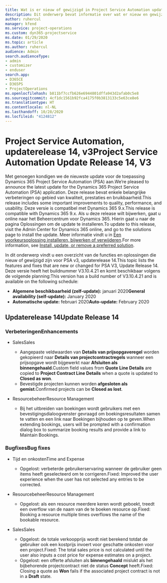 ```yaml
---
title: Wat is er nieuw of gewijzigd in Project Service Automation updaterelease 14, v3
description: Dit onderwerp bevat informatie over wat er nieuw en gewijzigd is in Project Service Automation updaterelease 14, v3.
author: ruhercul
manager: kfend
ms.service: project-operations
ms.custom: dyn365-projectservice
ms.date: 01/29/2020
ms.topic: article
ms.author: ruhercul
audience: Admin
search.audienceType:
- admin
- customizer
- enduser
search.app:
- D365CE
- D365PS
- ProjectOperations
ms.openlocfilehash: b811bf7ccfb626e6944801dffa943d2afab0c5e8
ms.sourcegitcommit: 4cf1dc1561b92fca4175f0b3813133c5e63ce8e6
ms.translationtype: HT
ms.contentlocale: nl-NL
ms.lasthandoff: 10/28/2020
ms.locfileid: "4124812"
---
```

# <a name="project-service-automation-update-release-14-v3"></a><span data-ttu-id="7b390-103">Project Service Automation, updaterelease 14, v3</span><span class="sxs-lookup"><span data-stu-id="7b390-103">Project Service Automation Update Release 14, V3</span></span>
<span data-ttu-id="7b390-104">Met genoegen kondigen we de nieuwste update voor de toepassing Dynamics 365 Project Service Automation (PSA) aan.</span><span class="sxs-lookup"><span data-stu-id="7b390-104">We’re pleased to announce the latest update for the Dynamics 365 Project Service Automation (PSA) application.</span></span> <span data-ttu-id="7b390-105">Deze release bevat enkele belangrijke verbeteringen op gebied van kwaliteit, prestaties en bruikbaarheid.</span><span class="sxs-lookup"><span data-stu-id="7b390-105">This release includes some important improvements to quality, performance, and usability.</span></span> <span data-ttu-id="7b390-106">Deze versie is compatibel met Dynamics 365 9.x.</span><span class="sxs-lookup"><span data-stu-id="7b390-106">This release is compatible with Dynamics 365 9.x.</span></span> <span data-ttu-id="7b390-107">Als u deze release wilt bijwerken, gaat u online naar het Beheercentrum voor Dynamics 365. Hierin gaat u naar de pagina Oplossingen om de update te installeren.</span><span class="sxs-lookup"><span data-stu-id="7b390-107">To update to this release, visit the Admin Center for Dynamics 365 online, and go to the solutions page to install the update.</span></span> <span data-ttu-id="7b390-108">Meer informatie vindt u in [Een voorkeursoplossing installeren, bijwerken of verwijderen](https://docs.microsoft.com/power-platform/admin/install-remove-preferred-solution).</span><span class="sxs-lookup"><span data-stu-id="7b390-108">For more information, see [Install, update, or remove a preferred solution](https://docs.microsoft.com/power-platform/admin/install-remove-preferred-solution).</span></span>

<span data-ttu-id="7b390-109">In dit onderwerp vindt u een overzicht van de functies en oplossingen die nieuw of gewijzigd zijn voor PSA v3, updaterelease 14.</span><span class="sxs-lookup"><span data-stu-id="7b390-109">This topic lists the features and fixes that are new or changed for PSA V3, Update Release 14.</span></span> <span data-ttu-id="7b390-110">Deze versie heeft het buildnummer V3.10.4.21 en komt beschikbaar volgens de volgende planning:</span><span class="sxs-lookup"><span data-stu-id="7b390-110">This version has a build number of V3.10.4.21 and is available on the following schedule:</span></span>

- <span data-ttu-id="7b390-111">**Algemene beschikbaarheid (zelf-update):** januari 2020</span><span class="sxs-lookup"><span data-stu-id="7b390-111">**General availability (self-update):** January 2020</span></span>
- <span data-ttu-id="7b390-112">**Automatische update:** februari 2020</span><span class="sxs-lookup"><span data-stu-id="7b390-112">**Auto-update:** February 2020</span></span>

## <a name="update-release-14"></a><span data-ttu-id="7b390-113">Updaterelease 14</span><span class="sxs-lookup"><span data-stu-id="7b390-113">Update Release 14</span></span>

### <a name="enhancements"></a><span data-ttu-id="7b390-114">Verbeteringen</span><span class="sxs-lookup"><span data-stu-id="7b390-114">Enhancements</span></span>

- <span data-ttu-id="7b390-115">Sales</span><span class="sxs-lookup"><span data-stu-id="7b390-115">Sales</span></span>

     - <span data-ttu-id="7b390-116">Aangepaste veldwaarden van **Details van prijsopgaveregel** worden gekopieerd naar **Details van projectcontractregels** wanneer een prijsopgave wordt bijgewerkt naar **Afsluiten als binnengehaald**.</span><span class="sxs-lookup"><span data-stu-id="7b390-116">Custom field values from **Quote Line Details** are copied to **Project Contract Line Details** when a quote is updated to **Closed as won**.</span></span>
     - <span data-ttu-id="7b390-117">Bevestigde projecten kunnen worden **afgesloten als gemist**.</span><span class="sxs-lookup"><span data-stu-id="7b390-117">Confirmed projects can be **Closed as lost**.</span></span>

- <span data-ttu-id="7b390-118">Resourcebeheer</span><span class="sxs-lookup"><span data-stu-id="7b390-118">Resource Management</span></span>

     - <span data-ttu-id="7b390-119">Bij het uitbreiden van boekingen wordt gebruikers met een bevestigingsdialoogvenster gevraagd om boekingsresultaten samen te vatten en een link naar Boekingen bijhouden op te geven.</span><span class="sxs-lookup"><span data-stu-id="7b390-119">When extending bookings, users will be prompted with a confirmation dialog box to summarize booking results and provide a link to Maintain Bookings.</span></span>


### <a name="bug-fixes"></a><span data-ttu-id="7b390-120">Bugfixes</span><span class="sxs-lookup"><span data-stu-id="7b390-120">Bug fixes</span></span>

- <span data-ttu-id="7b390-121">Tijd en onkosten</span><span class="sxs-lookup"><span data-stu-id="7b390-121">Time and Expense</span></span>

     - <span data-ttu-id="7b390-122">Opgelost: verbeterde gebruikerservaring wanneer de gebruiker geen items heeft geselecteerd om te corrigeren.</span><span class="sxs-lookup"><span data-stu-id="7b390-122">Fixed: Improved the user experience when the user has not selected any entries to be corrected.</span></span>

- <span data-ttu-id="7b390-123">Resourcebeheer</span><span class="sxs-lookup"><span data-stu-id="7b390-123">Resource Management</span></span>

     - <span data-ttu-id="7b390-124">Opgelost: als een resource meerdere keren wordt geboekt, treedt een overflow van de naam van de te boeken resource op.</span><span class="sxs-lookup"><span data-stu-id="7b390-124">Fixed: Booking a resource multiple times overflows the name of the bookable resource.</span></span>

- <span data-ttu-id="7b390-125">Sales</span><span class="sxs-lookup"><span data-stu-id="7b390-125">Sales</span></span>

     - <span data-ttu-id="7b390-126">Opgelost: de totale verkoopprijs wordt niet berekend totdat de gebruiker ook een kostprijs invoert voor geschatte onkosten voor een project.</span><span class="sxs-lookup"><span data-stu-id="7b390-126">Fixed: The total sales price is not calculated until the user also inputs a cost price for expense estimates on a project.</span></span>
     - <span data-ttu-id="7b390-127">Opgelost: een offerte afsluiten als **binnengehaald** mislukt als het bijbehorende projectcontract niet de status **Concept** heeft.</span><span class="sxs-lookup"><span data-stu-id="7b390-127">Fixed: Closing a quote as **Won** fails if the associated project contract is not in a **Draft** state.</span></span>

